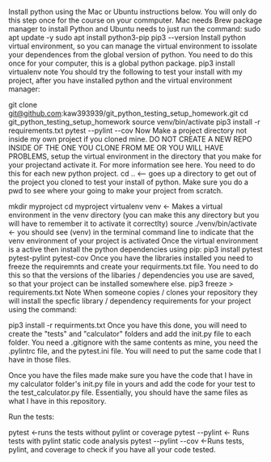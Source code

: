 Install python using the Mac or Ubuntu instructions below. You will only do this step once for the course on your commputer. Mac needs Brew package manager to install Python and Ubuntu needs to just run the command:
sudo apt update -y
sudo apt install python3-pip
pip3 --version 
Install python virtual environment, so you can manage the virtual environment to issolate your dependences from the global version of python. You need to do this once for your computer, this is a global python package.
pip3 install virtualenv
note You should try the following to test your install with my project, after you have installed python and the virtual environment manager:

git clone git@github.com:kaw393939/git_python_testing_setup_homework.git
cd git_python_testing_setup_homework
source venv/bin/activate
pip3 install -r requirements.txt
pytest --pylint --cov
Now Make a project directory not inside my own project if you cloned mine. DO NOT CREATE A NEW REPO INSIDE OF THE ONE YOU CLONE FROM ME OR YOU WILL HAVE PROBLEMS, setup the virtual environment in the directory that you make for your projectand activate it. For more information see here. You need to do this for each new python project.
cd .. <-- goes up a directory to get out of the project  you cloned to test your install of python.  Make sure you do a pwd to see where your going to make your project from scratch.

mkdir myproject
cd myproject
virtualenv venv <- Makes a virtual environment in the venv directory (you can make this any directory but you will have to remember it to activate it correctlty)
source ./venv/bin/activate <- you should see (venv) in the terminal command line to indicate that the venv environment of your project is activated
Once the virtual environment is a active then install the python dependencies using pip:
pip3 install pytest pytest-pylint pytest-cov
Once you have the libraries installed you need to freeze the requiremnts and create your requirments.txt file. You need to do this so that the versions of the libaries / dependencies you use are saved, so that your project can be installed somewhere else.
pip3 freeze > requirements.txt
Note When someone copies / clones your repository they will install the specfic library / dependency requirements for your project using the command:

pip3 install -r requirments.txt
Once you have this done, you will need to create the "tests" and "calculator" folders and add the init.py file to each folder. You need a .gitignore with the same contents as mine, you need the .pylintrc file, and the pytest.ini file. You will need to put the same code that I have in those files.

Once you have the files made make sure you have the code that I have in my calculator folder's init.py file in yours and add the code for your test to the test_calculator.py file. Essentially, you should have the same files as what I have in this repository.

Run the tests:

pytest <-runs the tests without pylint or coverage
pytest --pylint <- Runs tests with pylint static code analysis
pytest --pylint --cov <-Runs tests, pylint, and coverage to check if you have all your code tested.

